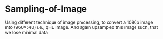 # Sampling-of-Image
Using different technique of image processing, to convert a 1080p image into (960×540) i.e., qHD image. And again upsampled this image such, that we lose minimal data

